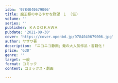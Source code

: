 ```yaml
---
isbn: '9784040679006'
title: 魔王様のゆるやかな野望　1  (仮)
volume: ''
series: ''
publisher: ＫＡＤＯＫＡＷＡ
pubdate: '2021-09-30'
cover: 'https://cover.openbd.jp/9784040679006.jpg'
author: ヤザワ著
description: 「ニコニコ静画」発の大人気作品・書籍化！
price: '630'
genre: ''
target: 一般
format: コミック
content: コミックス・劇画

---
```

